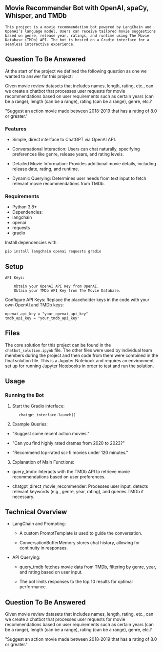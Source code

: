 ## Movie Recommender Bot with OpenAI, spaCy, Whisper, and TMDb

    This project is a movie recommendation bot powered by LangChain and OpenAI’s language model. Users can receive tailored movie suggestions based on genre, release year, ratings, and runtime using The Movie Database (TMDb) API. The bot is hosted on a Gradio interface for a seamless interactive experience.

## Question To Be Answered
At the start of the project we defined the following question as one we wanted to answer for this project:

Given movie review datasets that includes names, length, rating, etc., can we create a chatbot that processes user requests for movie recommendations based on user requirements such as certain years (can be a range), length (can be a range), rating (can be a range), genre, etc.?

"Suggest an action movie made between 2018-2019 that has a rating of 8.0 or greater."


### Features

* Simple, direct interface to ChatGPT via OpenAI API.
  
* Conversational Interaction: Users can chat naturally, specifying preferences like genre, release years, and rating levels.

* Detailed Movie Information: Provides additional movie details, including release date, rating, and runtime.

* Dynamic Querying: Determines user needs from text input to fetch relevant movie recommendations from TMDb.

### Requirements

* Python 3.8+
* Dependencies:
* langchain
* openai
* requests
* gradio

Install dependencies with:

    pip install langchain openai requests gradio

## Setup

    API Keys:

        Obtain your OpenAI API Key from OpenAI.
        Obtain your TMDb API Key from The Movie Database.

Configure API Keys: Replace the placeholder keys in the code with your own OpenAI and TMDb keys:

    openai_api_key = "your_openai_api_key"
    tmdb_api_key = "your_tmdb_api_key"

## Files
The core solution for this project can be found in the `chatbot_solution.ipynb` file. The other files were used by individual team members during the project and then code from them were combined in the final solution file. This is a Jupyter Notebook and requires an environment set up for running Jupyter Notebooks in order to test and run the solution.

## Usage

### Running the Bot

1)   Start the Gradio interface:

            chatgpt_interface.launch()

2) Example Queries:

* "Suggest some recent action movies."

* "Can you find highly rated dramas from 2020 to 2023?"

* "Recommend top-rated sci-fi movies under 120 minutes."

3) Explanation of Main Functions:

* query_tmdb: Interacts with the TMDb API to retrieve movie recommendations based on user preferences.

* chatgpt_direct_movie_recommender: Processes user input, detects relevant keywords (e.g., genre, year, rating), and queries TMDb if necessary.

## Technical Overview

* LangChain and Prompting:

    * A custom PromptTemplate is used to guide the conversation.

    * ConversationBufferMemory stores chat history, allowing for continuity in responses.
    
* API Querying:

    * query_tmdb fetches movie data from TMDb, filtering by genre, year, and rating based on user input.
    
    * The bot limits responses to the top 10 results for optimal performance.





## Question To Be Answered
Given movie review datasets that includes names, length, rating, etc., can we create a chatbot that processes user requests for movie recommendations based on user requirements such as certain years (can be a range), length (can be a range), rating (can be a range), genre, etc.?

"Suggest an action movie made between 2018-2019 that has a rating of 8.0 or greater."

